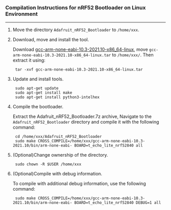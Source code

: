 
### Compilation Instructions for nRF52 Bootloader on Linux Environment

* * *
1. Move the directory `Adafruit_nRF52_Bootloader` to `/home/xxx`.
    
2. Download, move and install the tool.
    
    Download [gcc-arm-none-eabi-10.3-2021.10-x86_64-linux](https://developer.arm.com/downloads/-/gnu-rm/10-3-2021-10), move `gcc-arm-none-eabi-10.3-2021.10-x86_64-linux.tar` to `/home/xxx/`. Then extract it using:
    
        tar -xvf gcc-arm-none-eabi-10.3-2021.10-x86_64-linux.tar
        
    
3. Update and install tools.
    
        sudo apt-get update
        sudo apt-get install make
        sudo apt-get install python3-intelhex
        
    
4. Compile the bootloader.
    
    Extract the Adafruit_nRF52_Bootloader.7z archive, Navigate to the `Adafruit_nRF52_Bootloader` directory and compile it with the following command:
    
        cd /home/xxx/Adafruit_nRF52_Bootloader
        sudo make CROSS_COMPILE=/home/xxx/gcc-arm-none-eabi-10.3-2021.10/bin/arm-none-eabi- BOARD=t_echo_lite_nrf52840 all
        
    
5. (Optional)Change ownership of the directory.
    
        sudo chown -R $USER /home/xxx
        
    
6. (Optional)Compile with debug information.
    
    To compile with additional debug information, use the following command:
    
        sudo make CROSS_COMPILE=/home/xxx/gcc-arm-none-eabi-10.3-2021.10/bin/arm-none-eabi- BOARD=t_echo_lite_nrf52840 DEBUG=1 all
